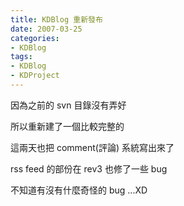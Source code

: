 ```yaml
---
title: KDBlog 重新發布
date: 2007-03-25
categories:
- KDBlog
tags:
- KDBlog
- KDProject
---
```

因為之前的 svn 目錄沒有弄好

所以重新建了一個比較完整的

這兩天也把 comment(評論) 系統寫出來了

rss feed 的部份在 rev3 也修了一些 bug

不知道有沒有什麼奇怪的 bug ...XD

